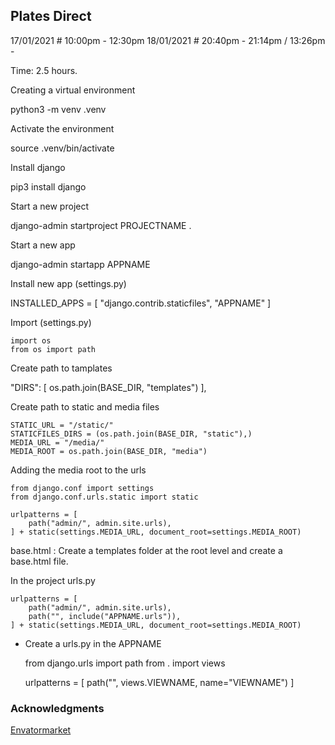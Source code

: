 ## Plates Direct

17/01/2021 # 10:00pm - 12:30pm
18/01/2021 # 20:40pm - 21:14pm / 13:26pm - 

Time: 2.5 hours.

Creating a virtual environment

   python3 -m venv .venv

Activate the environment

   source .venv/bin/activate

Install django

   pip3 install django

Start a new project

   django-admin startproject PROJECTNAME .

Start a new app

   django-admin startapp APPNAME

Install new app (settings.py)

   INSTALLED_APPS = [
        "django.contrib.staticfiles",
        "APPNAME"
    ]

Import (settings.py)

    import os
    from os import path

Create path to tamplates

   "DIRS": [
            os.path.join(BASE_DIR, "templates")
    ],

Create path to static and media files

    STATIC_URL = "/static/"
    STATICFILES_DIRS = (os.path.join(BASE_DIR, "static"),)
    MEDIA_URL = "/media/"
    MEDIA_ROOT = os.path.join(BASE_DIR, "media")

Adding the media root to the urls

    from django.conf import settings
    from django.conf.urls.static import static

    urlpatterns = [
        path("admin/", admin.site.urls),
    ] + static(settings.MEDIA_URL, document_root=settings.MEDIA_ROOT)


base.html : Create a templates folder at the root level and create a base.html file.

In the project urls.py

    urlpatterns = [
        path("admin/", admin.site.urls),
        path("", include("APPNAME.urls")),
    ] + static(settings.MEDIA_URL, document_root=settings.MEDIA_ROOT)

- Create a urls.py in the APPNAME

    from django.urls import path
    from . import views

    urlpatterns = [
        path("", views.VIEWNAME, name="VIEWNAME")
    ] 


### Acknowledgments

[Envatormarket](https://themeforest.net/category/template-kits/elementor)